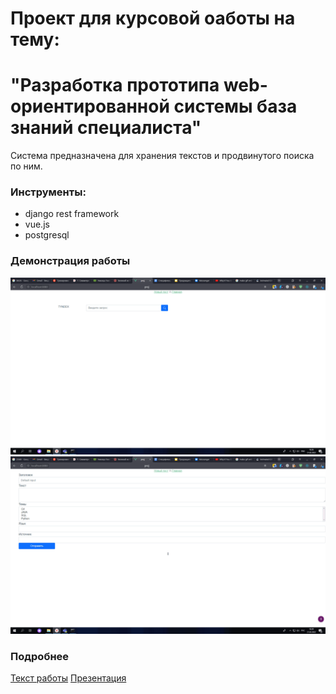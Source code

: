 # Проект для курсовой оаботы на тему:
# "Разработка прототипа web-ориентированной системы база знаний специалиста"

Система предназначена для хранения текстов и продвинутого поиска по ним.

### Инструменты:
- django rest framework
- vue.js
- postgresql

### Демонстрация работы
![Поиск статей](./media/search_action.gif)
![Создание статей](./media/add_action.gif)

### Подробнее
[Текст работы](https://docs.google.com/document/d/1B82OlcrbKwWA55RKB6fN1zgtvktFTH5dcH8oMH_MUWc/edit?usp=sharing)
[Презентация](https://docs.google.com/presentation/d/1TskctBcLnU03YoWLdOXTKLAHaEN_gvpGPOK6WsX1Cv8/edit?usp=sharing)